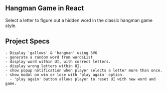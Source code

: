## Hangman Game in React

Select a letter to figure out a hidden word in the classic hangman game style.

## Project Specs

    - Display 'gallows' & 'hangman' using SVG
    - generate a random word from wordsList
    - display word within UI, with correct letters.
    - display wrong letters within UI.
    - show popup notification when player selects a letter more than once.
    - show modal on win or lose with 'play again' option.
      - 'play again' button allows player to reset UI with new word and game.